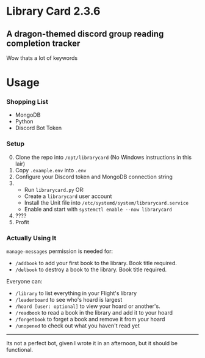 # Library Card 2.3.6

## A dragon-themed discord group reading completion tracker
Wow thats a lot of keywords


# Usage

### Shopping List
- MongoDB
- Python
- Discord Bot Token

### Setup
0. Clone the repo into `/opt/librarycard` (No Windows instructions in this lair)
1. Copy `.example.env` into `.env`
2. Configure your Discord token and MongoDB connection string
3. 
    - Run `librarycard.py` OR:
    - Create a `librarycard` user account
    - Install the Unit file into `/etc/systemd/system/librarycard.service`
    - Enable and start with `systemctl enable --now librarycard`
4. ????
5. Profit

### Actually Using It

`manage-messages` permission is needed for:
- `/addbook` to add your first book to the library. Book title required.
- `/delbook` to destroy a book to the library. Book title required.
  
Everyone can:
- `/library` to list everything in your Flight's library  
- `/leaderboard` to see who's hoard is largest  
- `/hoard [user: optional]` to view your hoard or another's.  
- `/readbook` to read a book in the library and add it to your hoard  
- `/forgetbook` to forget a book and remove it from your hoard  
- `/unopened` to check out what you haven't read yet


***

Its not a perfect bot, given I wrote it in an afternoon, but it should be functional.